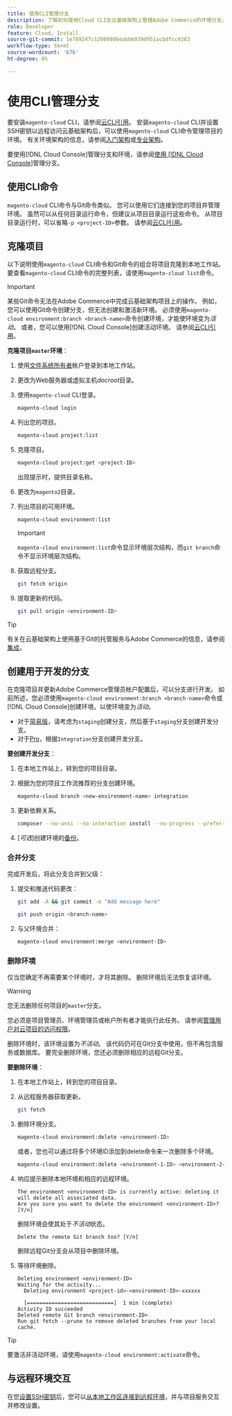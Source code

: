 ```yaml
---
title: 使用CLI管理分支
description: 了解如何使用Cloud CLI在云基础架构上管理Adobe Commerce的环境分支。
role: Developer
feature: Cloud, Install
source-git-commit: 1e789247c12009908eabb6039d951acbdfcc9263
workflow-type: tm+mt
source-wordcount: '676'
ht-degree: 0%

---
```


# 使用CLI管理分支

要安装`magento-cloud` CLI，请参阅[云CLI引用](../dev-tools/cloud-cli-overview.md)。 安装`magento-cloud` CLI并设置SSH密钥以远程访问云基础架构后，可以使用`magento-cloud` CLI命令管理项目的环境。 有关环境架构的信息，请参阅[入门架构](../architecture/starter-architecture.md)或[专业架构](../architecture/pro-architecture.md)。

要使用[!DNL Cloud Console]管理分支和环境，请参阅[使用 [!DNL Cloud Console]](../project/console-branches.md)管理分支。

## 使用CLI命令

`magento-cloud` CLI命令与Git命令类似。 您可以使用它们连接到您的项目并管理环境。 虽然可以从任何目录运行命令，但建议从项目目录运行这些命令。 从项目目录运行时，可以省略`-p <project-ID>`参数。 请参阅[云CLI引用](../dev-tools/cloud-cli-overview.md)。

## 克隆项目

以下说明使用`magento-cloud` CLI命令和Git命令的组合将项目克隆到本地工作站。 要查看`magento-cloud` CLI命令的完整列表，请使用`magento-cloud list`命令。

>[!IMPORTANT]
>
>某些Git命令无法在Adobe Commerce中完成云基础架构项目上的操作。 例如，您可以使用Git命令创建分支，但无法创建和激活新环境。 必须使用`magento-cloud environment:branch <branch-name>`命令创建环境，才能使环境变为&#x200B;_活动_。 或者，您可以使用[!DNL Cloud Console]创建活动环境。 请参阅[云CLI引用](../dev-tools/cloud-cli-overview.md#git-commands)。

**克隆项目`master`环境**：

1. 使用[文件系统所有者](https://experienceleague.adobe.com/docs/commerce-operations/installation-guide/prerequisites/file-system/configure-permissions.html)帐户登录到本地工作站。

1. 更改为Web服务器或虚拟主机&#x200B;_docroot_&#x200B;目录。

1. 使用`magento-cloud` CLI登录。

   ```bash
   magento-cloud login
   ```

1. 列出您的项目。

   ```bash
   magento-cloud project:list
   ```

1. 克隆项目。

   ```bash
   magento-cloud project:get <project-ID>
   ```

   出现提示时，提供目录名称。

1. 更改为`magento2`目录。

1. 列出项目的可用环境。

   ```bash
   magento-cloud environment:list
   ```

   >[!IMPORTANT]
   >
   >`magento-cloud environment:list`命令显示环境层次结构，而`git branch`命令不显示环境层次结构。

1. 获取远程分支。

   ```bash
   git fetch origin
   ```

1. 提取更新的代码。

   ```bash
   git pull origin <environment-ID>
   ```

>[!TIP]
>
>有关在云基础架构上使用基于Git的托管服务与Adobe Commerce的信息，请参阅[集成](../integrations/overview.md)。

## 创建用于开发的分支

在克隆项目并更新Adobe Commerce管理员帐户配置后，可以分支进行开发。 如前所述，您必须使用`magento-cloud environment:branch <branch-name>`命令或[!DNL Cloud Console]创建环境，以使环境变为&#x200B;_活动_。

- 对于[简易版](../architecture/starter-develop-deploy-workflow.md#clone-and-branch)，请考虑为`staging`创建分支，然后基于`staging`分支创建开发分支。
- 对于[Pro](../architecture/pro-develop-deploy-workflow.md#development-workflow)，根据`Integration`分支创建开发分支。

**要创建开发分支**：

1. 在本地工作站上，转到您的项目目录。

1. 根据为您的项目工作流推荐的分支创建环境。

   ```bash
   magento-cloud branch <new-environment-name> integration
   ```

1. 更新依赖关系。

   ```bash
   composer --no-ansi --no-interaction install --no-progress --prefer-dist --optimize-autoloader
   ```

1. [_可选_]&#x200B;创建环境的[备份](../storage/snapshots.md)。

### 合并分支

完成开发后，将此分支合并到父级：

1. 提交和推送代码更改：

   ```bash
   git add -A && git commit -m "Add message here"
   ```

   ```bash
   git push origin <branch-name>
   ```

1. 与父环境合并：

   ```bash
   magento-cloud environment:merge <environment-ID>
   ```

### 删除环境

仅当您确定不再需要某个环境时，才将其删除。 删除环境后无法恢复该环境。

>[!WARNING]
>
>您无法删除任何项目的`master`分支。

您必须是项目管理员、环境管理员或帐户所有者才能执行此任务。 请参阅[管理用户对云项目的访问权限](../project/user-access.md)。

删除环境时，该环境设置为&#x200B;_不活动_。 该代码仍可在Git分支中使用，但不再包含服务或数据库。 要完全删除环境，您还必须删除相应的远程Git分支。

**要删除环境**：

1. 在本地工作站上，转到您的项目目录。

1. 从远程服务器获取更新。

   ```bash
   git fetch
   ```

1. 删除环境分支。

   ```bash
   magento-cloud environment:delete <environment-ID>
   ```

   或者，您也可以通过将多个环境ID添加到delete命令来一次删除多个环境。

   ```bash
   magento-cloud environment:delete <environment-1-ID> <environment-2-ID>
   ```

1. 响应提示删除本地环境和相应的远程环境。

   ```
   The environment <environment-ID> is currently active: deleting it will delete all associated data.
   Are you sure you want to delete the environment <environment-ID>? [Y/n]
   ```

   删除环境会使其处于&#x200B;_不活动_&#x200B;状态。

   ```
   Delete the remote Git branch too? [Y/n]
   ```

   删除远程Git分支会从项目中删除环境。

1. 等待环境删除。

   ```
   Deleting environment <environment-ID>
   Waiting for the activity...
     Deleting environment <project-id>-<environment-ID>-xxxxxx
   
     [============================]  1 min (complete)
   Activity ID succeeded
   Deleted remote Git branch <environment-ID>
   Run git fetch --prune to remove deleted branches from your local cache.
   ```

>[!TIP]
>
>要激活非活动环境，请使用`magento-cloud environment:activate`命令。

## 与远程环境交互

在您[设置SSH密钥](../development/secure-connections.md)后，您可以[从本地工作区连接到远程环境](../development/secure-connections.md#connect-to-a-remote-environment)，并与项目服务交互并修改设置。

